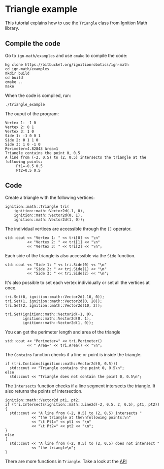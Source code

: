 # Triangle example

This tutorial explains how to use the `Triangle` class from Ignition Math library.

## Compile the code

Go to `ign-math/examples` and use `cmake` to compile the code:

```{.sh}
hg clone https://bitbucket.org/ignitionrobotics/ign-math
cd ign-math/examples
mkdir build
cd build
cmake ..
make
```

When the code is compiled, run:

```{.sh}
./triangle_example
```

The ouput of the program:

```{.sh}
Vertex 1: -1 0
Vertex 2: 0 1
Vertex 3: 1 0
Side 1: -1 0 0 1
Side 2: 0 1 1 0
Side 3: 1 0 -1 0
Perimeter=4.82843 Area=1
Triangle contains the point 0, 0.5
A line from (-2, 0.5) to (2, 0.5) intersects the triangle at the
following points:
	 Pt1=-0.5 0.5
	 Pt2=0.5 0.5
```

## Code

Create a triangle with the following vertices:

```{.cpp}
ignition::math::Triangle tri(
    ignition::math::Vector2d(-1, 0),
    ignition::math::Vector2d(0, 1),
    ignition::math::Vector2d(1, 0));
```

The individual vertices are accessible through the `[]` operator.


```{.cpp}
std::cout << "Vertex 1: " << tri[0] << "\n"
          << "Vertex 2: " << tri[1] << "\n"
          << "Vertex 3: " << tri[2] << "\n";
```

Each side of the triangle is also accessible via the `Side` function.

```{.cpp}
std::cout << "Side 1: " << tri.Side(0) << "\n"
          << "Side 2: " << tri.Side(1) << "\n"
          << "Side 3: " << tri.Side(2) << "\n";
```

It's also possible to set each vertex individually or set all the vertices at once.

```{.cpp}
tri.Set(0, ignition::math::Vector2d(-10, 0));
tri.Set(1, ignition::math::Vector2d(0, 20));
tri.Set(2, ignition::math::Vector2d(10, 2));

tri.Set(ignition::math::Vector2d(-1, 0),
        ignition::math::Vector2d(0, 1),
        ignition::math::Vector2d(1, 0));
```

You can get the perimeter length and area of the triangle

```{.cpp}
std::cout << "Perimeter=" << tri.Perimeter()
          << " Area=" << tri.Area() << "\n";
```

The `Contains` function checks if a line or point is inside the triangle.

```{.cpp}
if (tri.Contains(ignition::math::Vector2d(0, 0.5)))
  std::cout << "Triangle contains the point 0, 0.5\n";
else
  std::cout << "Triangle does not contain the point 0, 0.5\n";
```

The `Intersects` function checks if a line segment intersects the triangle. It also returns the points of intersection.

```{.cpp}
ignition::math::Vector2d pt1, pt2;
if (tri.Intersects(ignition::math::Line2d(-2, 0.5, 2, 0.5), pt1, pt2))
{
  std::cout << "A line from (-2, 0.5) to (2, 0.5) intersects "
            << "the triangle at the\nfollowing points:\n"
            << "\t Pt1=" << pt1 << "\n"
            << "\t Pt2=" << pt2 << "\n";
}
else
{
  std::cout << "A line from (-2, 0.5) to (2, 0.5) does not intersect "
            << "the triangle\n";
}
```

There are more functions in `Triangle`. Take a look at the [API](https://ignitionrobotics.org/api/math/6.4/index.html)
